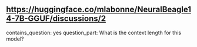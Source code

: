 ## https://huggingface.co/mlabonne/NeuralBeagle14-7B-GGUF/discussions/2

contains_question: yes
question_part: What is the context length for this model?